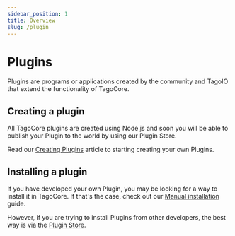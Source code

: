 ```yaml
---
sidebar_position: 1
title: Overview
slug: /plugin
---
```


# Plugins

Plugins are programs or applications created by the community and TagoIO that extend the functionality of TagoCore.

## Creating a plugin

All TagoCore plugins are created using Node.js and soon you will be able to publish your Plugin to the world by using
our Plugin Store.

Read our [Creating Plugins](/plugins/create) article to starting creating your own Plugins.

## Installing a plugin

If you have developed your own Plugin, you may be looking for a way to install it in TagoCore. If that's the case,
check out our [Manual installation](/plugins/install/manually) guide.

However, if you are trying to install Plugins from other developers, the best way is via the
[Plugin Store](/plugins/install/pluginstore).
